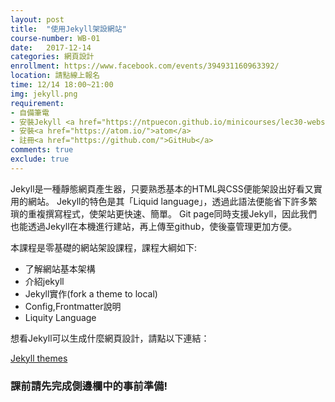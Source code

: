 ```yaml
---
layout: post
title:  "使用Jekyll架設網站"
course-number: WB-01
date:   2017-12-14
categories: 網頁設計
enrollment: https://www.facebook.com/events/394931160963392/
location: 請點線上報名
time: 12/14 18:00~21:00
img: jekyll.png
requirement:
- 自備筆電
- 安裝Jekyll <a href="https://ntpuecon.github.io/minicourses/lec30-website-Jekyll-0/">windows版</a>/<a href="https://www.youtube.com/watch?v=oiNVQ9Zjy4o">mac版</a>
- 安裝<a href="https://atom.io/">atom</a>
- 註冊<a href="https://github.com/">GitHub</a>
comments: true
exclude: true
---
```

Jekyll是一種靜態網頁產生器，只要熟悉基本的HTML與CSS便能架設出好看又實用的網站。
Jekyll的特色是其「Liquid language」，透過此語法便能省下許多繁瑣的重複撰寫程式，使架站更快速、簡單。
Git page同時支援Jekyll，因此我們也能透過Jekyll在本機進行建站，再上傳至github，使後臺管理更加方便。

本課程是零基礎的網站架設課程，課程大綱如下:
- 了解網站基本架構
- 介紹jekyll
- Jekyll實作(fork a theme to local)
- Config,Frontmatter說明
- Liquity Language

想看Jekyll可以生成什麼網頁設計，請點以下連結：  

[Jekyll themes](http://jekyllthemes.org/)

### 課前請先完成側邊欄中的事前準備!
